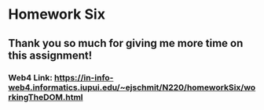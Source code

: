 # Homework Six

## Thank you so much for giving me more time on this assignment!

### Web4 Link: https://in-info-web4.informatics.iupui.edu/~ejschmit/N220/homeworkSix/workingTheDOM.html
